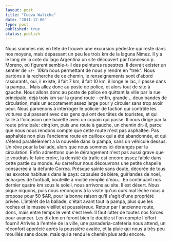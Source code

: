 ```yaml
---
layout: post
title: "Cueva Waliche"
date: "2011-12-06"
type: post
published: true
status: publish
---
```


Nous sommes mis en tête de trouver une excursion pédestre qui reste dans nos moyens, mais dépassant un peu les trois km de la laguna Nimez. Il y a le long de la cote du lago Argentina un site découvert par francesco p. Moreno, où figurent semble-t-il des peintures rupestres. Il devrait exister un sentier de +/-  10km nous permettant de nous y rendre en "trek". Nous partons à la recherche de ce chemin, le renseignements sont d'abord rassurants, oui, il existe, il fait 7 km, il fait 10 km, il longe le lac, il passe dans la pampa... Mais allez donc au poste de police, et alors tout de site à gauche. Nous allons donc au poste de police en quittant la ville par la rue principale, déjà trois km sur la grand route - enfin, grande... deux bandes de circulation, mais un accotement assez large pour y circuler sans trop avoir peur. Nous parvenons à interroger le policier de faction qui contrôle les voitures qui passent avec des gens qui ont des têtes de touristes, et qui taille à l'occasion une bavette avec un copain qui passe. Il nous dirige par la route principale: cinq km, puis une route à gauche, un chemin dit-il, parce que nous nous rendons compte que cette route n'est pas asphaltée. Pas asphaltée non plus l'ancienne route en cailloux qui a été abandonnée, et qui s'étend parallèlement a la nouvelle dans la pampa, sans un véhicule dessus. Un rêve pour la ballade, alors que nous sommes ici dérangés par la circulation. Enfin admettons que le dérangement n'est pas aussi grave que je voudrais le faire croire, la densité du trafic est encore assez faible dans cette partie du monde. Au carrefour nous découvrons une petite chapelle consacrée à la défunte Correa. Présque sainte sans doute, décorée de tous les exvotos habituels dans le pays: capsules de bière, guirlandes de noel, echarpes de football, bouteille à moitié remplie d'eau... En continuant nos dernier quatre km sous le soleil, nous arrivons au site. Il est désert. Nous pique niquons, puis nous renonçons à la visite qu'un ours mal lèche nous a propose pour 50 $AR, pour la bonne raison qu'il s'agit d'une propriété privée. L'intérêt de la ballade, c'était avant tout la pampa, plus que les roches et le musée vieillot et poussiéreux. Retour par l'ancienne route, donc, mais entre temps le vent s'est levé. Il faut lutter de toutes nos forces pour avancer. Les dix km en feront bien le double si l'on compte l'effort fourni! Arrivés à l'entrée de la ville, une panaderia-cafeteria nous attend, un réconfort apprécié après la poussière avalée, et la pluie qui nous a très peu mouillés sans doute, mais qui a rendu le chemin plus ardu encore.
